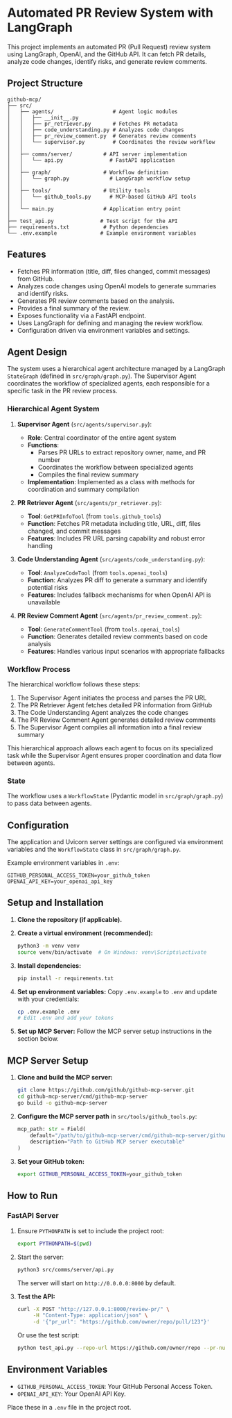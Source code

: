# Automated PR Review System with LangGraph

This project implements an automated PR (Pull Request) review system using LangGraph, OpenAI, and the GitHub API. It can fetch PR details, analyze code changes, identify risks, and generate review comments.

## Project Structure

```
github-mcp/
├── src/
│   ├── agents/                   # Agent logic modules
│   │   ├── __init__.py
│   │   ├── pr_retriever.py       # Fetches PR metadata
│   │   ├── code_understanding.py # Analyzes code changes
│   │   ├── pr_review_comment.py  # Generates review comments
│   │   └── supervisor.py         # Coordinates the review workflow
│   │
│   ├── comms/server/          # API server implementation
│   │   └── api.py               # FastAPI application
│   │
│   ├── graph/                 # Workflow definition
│   │   └── graph.py             # LangGraph workflow setup
│   │
│   ├── tools/                 # Utility tools
│   │   └── github_tools.py      # MCP-based GitHub API tools
│   │
│   └── main.py                # Application entry point
│
├── test_api.py               # Test script for the API
├── requirements.txt           # Python dependencies
└── .env.example              # Example environment variables
```

## Features

* Fetches PR information (title, diff, files changed, commit messages) from GitHub.
* Analyzes code changes using OpenAI models to generate summaries and identify risks.
* Generates PR review comments based on the analysis.
* Provides a final summary of the review.
* Exposes functionality via a FastAPI endpoint.
* Uses LangGraph for defining and managing the review workflow.
* Configuration driven via environment variables and settings.

## Agent Design

The system uses a hierarchical agent architecture managed by a LangGraph `StateGraph` (defined in `src/graph/graph.py`). The Supervisor Agent coordinates the workflow of specialized agents, each responsible for a specific task in the PR review process.

### Hierarchical Agent System

1. **Supervisor Agent** (`src/agents/supervisor.py`):
   - **Role**: Central coordinator of the entire agent system
   - **Functions**: 
     - Parses PR URLs to extract repository owner, name, and PR number
     - Coordinates the workflow between specialized agents
     - Compiles the final review summary
   - **Implementation**: Implemented as a class with methods for coordination and summary compilation

2. **PR Retriever Agent** (`src/agents/pr_retriever.py`):
   - **Tool**: `GetPRInfoTool` (from `tools.github_tools`)
   - **Function**: Fetches PR metadata including title, URL, diff, files changed, and commit messages
   - **Features**: Includes PR URL parsing capability and robust error handling

3. **Code Understanding Agent** (`src/agents/code_understanding.py`):
   - **Tool**: `AnalyzeCodeTool` (from `tools.openai_tools`)
   - **Function**: Analyzes PR diff to generate a summary and identify potential risks
   - **Features**: Includes fallback mechanisms for when OpenAI API is unavailable

4. **PR Review Comment Agent** (`src/agents/pr_review_comment.py`):
   - **Tool**: `GenerateCommentTool` (from `tools.openai_tools`)
   - **Function**: Generates detailed review comments based on code analysis
   - **Features**: Handles various input scenarios with appropriate fallbacks

### Workflow Process

The hierarchical workflow follows these steps:

1. The Supervisor Agent initiates the process and parses the PR URL
2. The PR Retriever Agent fetches detailed PR information from GitHub
3. The Code Understanding Agent analyzes the code changes
4. The PR Review Comment Agent generates detailed review comments
5. The Supervisor Agent compiles all information into a final review summary

This hierarchical approach allows each agent to focus on its specialized task while the Supervisor Agent ensures proper coordination and data flow between agents.

### State

The workflow uses a `WorkflowState` (Pydantic model in `src/graph/graph.py`) to pass data between agents.

## Configuration

The application and Uvicorn server settings are configured via environment variables and the `WorkflowState` class in `src/graph/graph.py`.

Example environment variables in `.env`:
```
GITHUB_PERSONAL_ACCESS_TOKEN=your_github_token
OPENAI_API_KEY=your_openai_api_key
```

## Setup and Installation

1. **Clone the repository (if applicable).**

2. **Create a virtual environment (recommended):**
   ```bash
   python3 -m venv venv
   source venv/bin/activate  # On Windows: venv\Scripts\activate
   ```

3. **Install dependencies:**
   ```bash
   pip install -r requirements.txt
   ```

4. **Set up environment variables:**
   Copy `.env.example` to `.env` and update with your credentials:
   ```bash
   cp .env.example .env
   # Edit .env and add your tokens
   ```

5. **Set up MCP Server:**
   Follow the MCP server setup instructions in the section below.

## MCP Server Setup

1. **Clone and build the MCP server:**
   ```bash
   git clone https://github.com/github/github-mcp-server.git
   cd github-mcp-server/cmd/github-mcp-server
   go build -o github-mcp-server
   ```

2. **Configure the MCP server path** in `src/tools/github_tools.py`:
   ```python
   mcp_path: str = Field(
       default="/path/to/github-mcp-server/cmd/github-mcp-server/github-mcp-server",
       description="Path to GitHub MCP server executable"
   )
   ```

3. **Set your GitHub token:**
   ```bash
   export GITHUB_PERSONAL_ACCESS_TOKEN=your_github_token
   ```

## How to Run

### FastAPI Server

1. Ensure `PYTHONPATH` is set to include the project root:
   ```bash
   export PYTHONPATH=$(pwd)
   ```

2. Start the server:
   ```bash
   python3 src/comms/server/api.py
   ```
   The server will start on `http://0.0.0.0:8000` by default.

3. **Test the API:**
   ```bash
   curl -X POST "http://127.0.0.1:8000/review-pr/" \
        -H "Content-Type: application/json" \
        -d '{"pr_url": "https://github.com/owner/repo/pull/123"}'
   ```
   Or use the test script:
   ```bash
   python test_api.py --repo-url https://github.com/owner/repo --pr-number 123
   ```

 ## Environment Variables

-   `GITHUB_PERSONAL_ACCESS_TOKEN`: Your GitHub Personal Access Token.
-   `OPENAI_API_KEY`: Your OpenAI API Key.

Place these in a `.env` file in the project root.  
